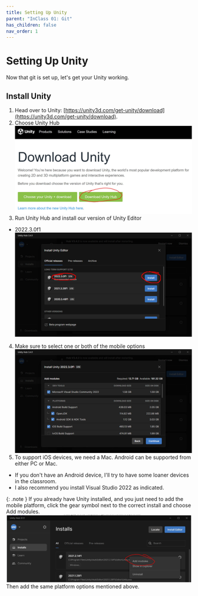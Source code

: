 ```yaml
---
title: Setting Up Unity
parent: "InClass 01: Git"
has_children: false
nav_order: 1
---
```


# Setting Up Unity

Now that git is set up, let's get your Unity working.

## Install Unity

1. Head over to Unity: [https://unity3d.com/get-unity/download](https://unity3d.com/get-unity/download).
2. Choose Unity Hub
![Download Unity](images/unity/downloadunity.jpg)
3. Run Unity Hub and install our version of Unity Editor
* 2022.3.0f1
![Install Editor](images/unity/installeditor.jpg)
4. Make sure to select one or both of the mobile options
![Add Mobile Platform](images/unity/mobilesupport01.jpg)
5. To support iOS devices, we need a Mac. Android can be supported from either PC or Mac.
* If you don't have an Android device, I'll try to have some loaner devices in the classroom.
* I also recommend you install Visual Studio 2022 as indicated.

{: .note }
If you already have Unity installed, and you just need to add the mobile platform, click the gear symbol
next to the correct install and choose Add modules.
![Add Mobile Platform](images/unity/mobilesupport02.jpg)
Then add the same platform options mentioned above.
